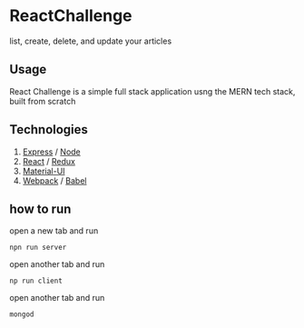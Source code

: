 # ReactChallenge

list, create, delete, and update your articles

## Usage

React Challenge is a simple full stack application usng the MERN tech stack, built from scratch

## Technologies
  1. [Express](https://expressjs.com/) / [Node](https://nodejs.org/en/n)
  1. [React](https://facebook.github.io/react/) / [Redux](http://redux.js.org/)
  1. [Material-UI](http://www.material-ui.com/#/)
  1. [Webpack](https://webpack.github.io/) / [Babel](https://babeljs.io/)

## how to run

open a new tab and run

```
npn run server
```

open another tab and run

```
np run client
```

open another tab and run 
```
mongod
```